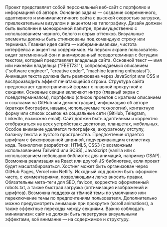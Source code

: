 Проект представляет собой персональный веб-сайт с портфолио и информацией об авторе. Основная задача — создание современного, адаптивного и минималистичного сайта с высокой скоростью загрузки, привлекательным визуалом и акцентом на типографику. Дизайн должен быть выполнен в монохромной палитре, преимущественно с использованием черного, белого и серых оттенков. Визуальные элементы должны быть стилизованы под командную строку или терминал. Главная идея сайта — киберминимализм, чистота интерфейса и акцент на содержимое.
На первом экране пользователь видит затемненный фон и анимированный псевдотерминал с бегущим текстом, который представляет владельца сайта. Основной текст — имя или никнейм владельца ("FEET731"), сопровождаемый описанием ("software engineer", "creative coder", "machine learning enthusiast"). Анимация текста должна быть реализована через JavaScript или CSS и воспроизводить эффект печатающейся строки.
Структура сайта предполагает одностраничный формат с плавной прокруткой к секциям. Основные секции включают интро (главный экран с псевдотерминалом), портфолио (список проектов с кратким описанием и ссылками на GitHub или демонстрации), информацию об авторе (краткая биография, навыки, используемые технологии), контактную форму или список ссылок на социальные сети (GitHub, Telegram, LinkedIn, возможно email).
Сайт должен быть адаптивным и корректно отображаться на всех устройствах: десктопах, планшетах, мобильных. Особое внимание уделяется типографике, аккуратному отступу, балансу текста и пустого пространства. Предпочтение отдается шрифтам с фиксированной шириной, подчеркивающим стилистику кода.
Технологии разработки: HTML5, CSS3 (с возможным использованием Tailwind или SCSS), JavaScript (vanilla или с использованием небольших библиотек для анимаций, например GSAP). Возможна реализация на React или другой JS-библиотеке, если проект будет масштабироваться. Хостинг может быть организован через GitHub Pages, Vercel или Netlify. Исходный код должен быть оформлен чисто, с комментариями, позволяющими легко вносить правки.
Обязательны мета-теги для SEO, favicon, корректно оформленный robots.txt, а также быстрая загрузка (оптимизация изображений и шрифтов). Возможна поддержка тёмной темы по умолчанию или переключение темы по предпочтениям пользователя.
Дополнительно можно предусмотреть анимации при прокрутке (scroll animations), а также эффектные переходы между секциями. Важно соблюдать минимализм: сайт не должен быть перегружен визуальными эффектами, всё внимание — на содержимое и структуру.
